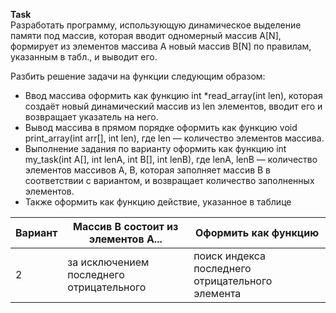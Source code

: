 **Task**
\
Разработать программу, использующую динамическое выделение памяти под массив, которая вводит одномерный массив A[N], формирует из элементов массива A новый массив B[N] по правилам, указанным в табл., и выводит его.

Разбить решение задачи на функции следующим образом:
- Ввод массива оформить как функцию int *read_array(int len), которая создаёт новый динамический массив из len элементов, вводит его и возвращает указатель на него.
- Вывод массива в прямом порядке оформить как функцию void print_array(int arr[], int len), где len — количество элементов массива.
- Выполнение задания по варианту оформить как функцию int my_task(int A[], int lenA, int B[], int lenB), где lenA, lenB — количество элементов массивов A, B, которая заполняет массив B в соответствии с вариантом, и возвращает количество заполненных элементов.
- Также оформить как функцию действие, указанное в таблице

| Вариант | Массив B состоит из элементов А... | Оформить как функцию |
| ------- | ---------------------------------- | -------------------- |
|    2    | за исключением последнего отрицательного	| поиск индекса последнего отрицательного элемента |
